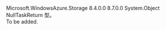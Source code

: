 <Type Name="NullType" FullName="Microsoft.WindowsAzure.Storage.Core.NullType">
  <TypeSignature Language="C#" Value="public sealed class NullType" />
  <TypeSignature Language="ILAsm" Value=".class public auto ansi sealed beforefieldinit NullType extends System.Object" />
  <TypeSignature Language="DocId" Value="T:Microsoft.WindowsAzure.Storage.Core.NullType" />
  <TypeSignature Language="VB.NET" Value="Public NotInheritable Class NullType" />
  <TypeSignature Language="F#" Value="type NullType = class" />
  <AssemblyInfo>
    <AssemblyName>Microsoft.WindowsAzure.Storage</AssemblyName>
    <AssemblyVersion>8.4.0.0</AssemblyVersion>
    <AssemblyVersion>8.7.0.0</AssemblyVersion>
  </AssemblyInfo>
  <Base>
    <BaseTypeName>System.Object</BaseTypeName>
  </Base>
  <Interfaces />
  <Docs>
    <summary>
            NullTaskReturn 型。
            </summary>
    <remarks>To be added.</remarks>
  </Docs>
  <Members />
</Type>